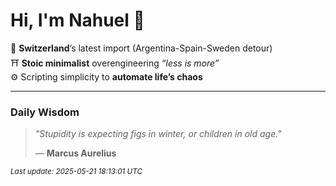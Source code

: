 # Hi, I'm Nahuel :tiger:

📍 **Switzerland**’s latest import (Argentina-Spain-Sweden detour)  
⛩️ **Stoic minimalist** overengineering *“less is more”*  
⚙️ Scripting simplicity to **automate life’s chaos**

---

### Daily Wisdom
> _"Stupidity is expecting figs in winter, or children in old age."_  
>
> — **Marcus Aurelius**

<sub>*Last update: 2025-05-21 18:13:01 UTC*</sub>

